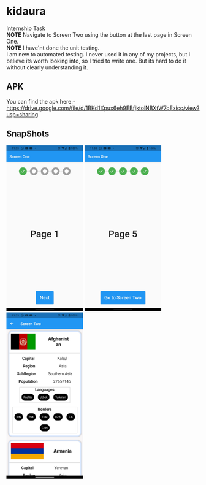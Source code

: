# kidaura

Internship Task<br/>
__NOTE__ Navigate to Screen Two using the button at the last page in Screen One.<br/>
__NOTE__ I have'nt done the unit testing.<br/>
I am new to automated testing. I never used it in any of my projects, but i believe its worth 
looking into, so I tried to write one. But its hard to do it without clearly understanding it.

## APK
You can find the apk here:-<br/>
 https://drive.google.com/file/d/1BKd1Xpux6eh9EBfjktolNBXtW7oExicc/view?usp=sharing

## SnapShots
<img src="https://raw.githubusercontent.com/hvkalayil/kidaura/master/snapshots/s1.jpg" width="200">
<img src="https://raw.githubusercontent.com/hvkalayil/kidaura/master/snapshots/s2.jpg" width="200">
<img src="https://raw.githubusercontent.com/hvkalayil/kidaura/master/snapshots/s3.jpg" width="200">
       